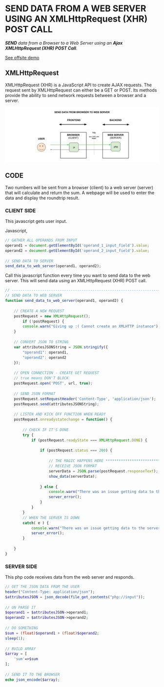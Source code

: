 # SEND DATA FROM A WEB SERVER USING AN XMLHttpRequest (XHR) POST CALL

_**SEND** data
from a Browser
to a Web Server
using an **Ajax XMLHttpRequest (XHR) POST Call**._
  
[See offsite demo](http://www.jeffdecola.com/my-frontend-and-backend-api-examples/index.php?page=send-data-from-browser-to-web-server-using-ajax-xhr-post-call)

## XMLHttpRequest

XMLHttpRequest (XHR) is a JavaScript API to create AJAX requests.
The request sent by XMLHttpRequest can either be a GET or POST.
Its methods provide the ability to send network requests between a
browser and a server.

![IMAGE - send-data-from-browser-to-web-server-using-ajax-xhr-post-call - IMAGE](../../../docs/pics/send-data-from-browser-to-web-server-using-ajax-xhr-post-call.jpg)

## CODE

Two numbers will be
sent from a browser (client)
to a web server (server)
that will calculate
and return the sum.
A webpage will be used to
enter the data and
display the roundtrip result.

### CLIENT SIDE

This javascript gets user input.

Javascript,

```js
// GATHER ALL OPERANDS FROM INPUT 
operand1 = document.getElementById('operand_1_input_field').value;
operand2 = document.getElementById('operand_2_input_field').value;

// SEND DATA TO SERVER
send_data_to_web_server(operand1, operand2);
```

Call this javascript function every time you want to send data to the web server.
This will send data using an XMLHttpRequest (XHR) POST call.

```js
// -----------------------------------------------------------------------------------------------------------------------
// SEND DATA TO WEB SERVER
function send_data_to_web_server(operand1, operand2) {

    // CREATE A NEW REQUEST
    postRequest = new XMLHttpRequest();
        if (!postRequest) {
        console.warn("Giving up :( Cannot create an XMLHTTP instance");
    }
    
    // CONVERT JSON TO STRING
    var attributesJSONString = JSON.stringify({ 
        "operand1": operand1,
        "operand2": operand2
    });

    // OPEN CONNECTION - CREATE GET REQUEST
    // true means DON'T BLOCK
    postRequest.open('POST', url, true);

    // SEND JSON FORMAT
    postRequest.setRequestHeader('Content-Type', 'application/json');
    postRequest.send(attributesJSONString);

    // LISTEN AND KICK OFF FUNCTION WHEN READY
    postRequest.onreadystatechange = function() {

        // CHECK IF IT'S DONE
        try {
            if (postRequest.readyState === XMLHttpRequest.DONE) {

                if (postRequest.status === 200) {

                    // THE MAGIC HAPPENS HERE *******************************************
                    // RECEIVE JSON FORMAT
                    serverData = JSON.parse(postRequest.responseText);
                    show_data(serverData);

                } else {
                    console.warn("There was an issue getting data to the server");
                    server_error();
                }
            }
        }
        // WHEN THE SERVER IS DOWN
        catch( e ) {
            console.warn("There was an issue getting data to the server: Caught Server Exception:" + e.description);
            server_error();
        }

    }
}
```

### SERVER SIDE

This php code receives data from the web server and responds.

```php
// GET THE JSON DATA FROM THE USER
header("Content-Type: application/json");
$attributesJSON = json_decode(file_get_contents("php://input"));

// UN PARSE IT
$operand1 = $attributesJSON->operand1;
$operand2 = $attributesJSON->operand2;

// DO SOMETHING
$sum = (float)$operand1 + (float)$operand2;
sleep(1);

// BUILD ARRAY
$array = [
    'sum'=>$sum
];

// SEND IT TO THE BROWSER
echo json_encode($array);
```
